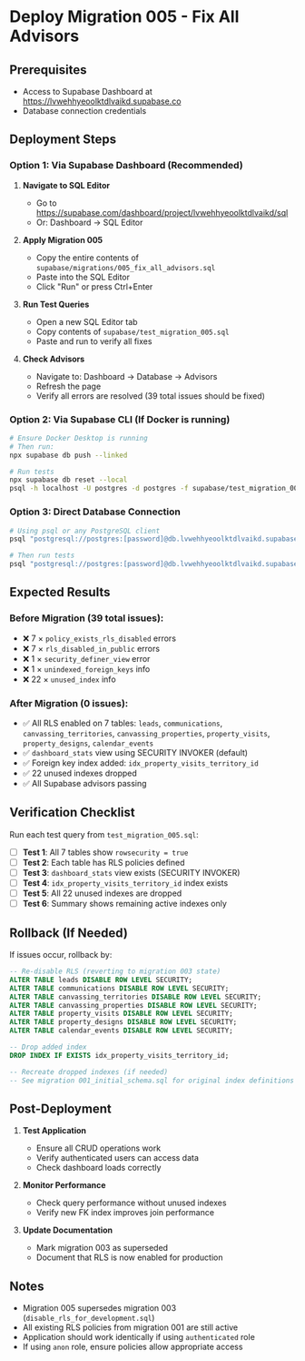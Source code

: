 # Deploy Migration 005 - Fix All Advisors

## Prerequisites
- Access to Supabase Dashboard at https://lvwehhyeoolktdlvaikd.supabase.co
- Database connection credentials

## Deployment Steps

### Option 1: Via Supabase Dashboard (Recommended)

1. **Navigate to SQL Editor**
   - Go to https://supabase.com/dashboard/project/lvwehhyeoolktdlvaikd/sql
   - Or: Dashboard → SQL Editor

2. **Apply Migration 005**
   - Copy the entire contents of `supabase/migrations/005_fix_all_advisors.sql`
   - Paste into the SQL Editor
   - Click "Run" or press Ctrl+Enter

3. **Run Test Queries**
   - Open a new SQL Editor tab
   - Copy contents of `supabase/test_migration_005.sql`
   - Paste and run to verify all fixes

4. **Check Advisors**
   - Navigate to: Dashboard → Database → Advisors
   - Refresh the page
   - Verify all errors are resolved (39 total issues should be fixed)

### Option 2: Via Supabase CLI (If Docker is running)

```bash
# Ensure Docker Desktop is running
# Then run:
npx supabase db push --linked

# Run tests
npx supabase db reset --local
psql -h localhost -U postgres -d postgres -f supabase/test_migration_005.sql
```

### Option 3: Direct Database Connection

```bash
# Using psql or any PostgreSQL client
psql "postgresql://postgres:[password]@db.lvwehhyeoolktdlvaikd.supabase.co:5432/postgres" -f supabase/migrations/005_fix_all_advisors.sql

# Then run tests
psql "postgresql://postgres:[password]@db.lvwehhyeoolktdlvaikd.supabase.co:5432/postgres" -f supabase/test_migration_005.sql
```

## Expected Results

### Before Migration (39 total issues):
- ❌ 7 × `policy_exists_rls_disabled` errors
- ❌ 7 × `rls_disabled_in_public` errors
- ❌ 1 × `security_definer_view` error
- ❌ 1 × `unindexed_foreign_keys` info
- ❌ 22 × `unused_index` info

### After Migration (0 issues):
- ✅ All RLS enabled on 7 tables: `leads`, `communications`, `canvassing_territories`, `canvassing_properties`, `property_visits`, `property_designs`, `calendar_events`
- ✅ `dashboard_stats` view using SECURITY INVOKER (default)
- ✅ Foreign key index added: `idx_property_visits_territory_id`
- ✅ 22 unused indexes dropped
- ✅ All Supabase advisors passing

## Verification Checklist

Run each test query from `test_migration_005.sql`:

- [ ] **Test 1**: All 7 tables show `rowsecurity = true`
- [ ] **Test 2**: Each table has RLS policies defined
- [ ] **Test 3**: `dashboard_stats` view exists (SECURITY INVOKER)
- [ ] **Test 4**: `idx_property_visits_territory_id` index exists
- [ ] **Test 5**: All 22 unused indexes are dropped
- [ ] **Test 6**: Summary shows remaining active indexes only

## Rollback (If Needed)

If issues occur, rollback by:

```sql
-- Re-disable RLS (reverting to migration 003 state)
ALTER TABLE leads DISABLE ROW LEVEL SECURITY;
ALTER TABLE communications DISABLE ROW LEVEL SECURITY;
ALTER TABLE canvassing_territories DISABLE ROW LEVEL SECURITY;
ALTER TABLE canvassing_properties DISABLE ROW LEVEL SECURITY;
ALTER TABLE property_visits DISABLE ROW LEVEL SECURITY;
ALTER TABLE property_designs DISABLE ROW LEVEL SECURITY;
ALTER TABLE calendar_events DISABLE ROW LEVEL SECURITY;

-- Drop added index
DROP INDEX IF EXISTS idx_property_visits_territory_id;

-- Recreate dropped indexes (if needed)
-- See migration 001_initial_schema.sql for original index definitions
```

## Post-Deployment

1. **Test Application**
   - Ensure all CRUD operations work
   - Verify authenticated users can access data
   - Check dashboard loads correctly

2. **Monitor Performance**
   - Check query performance without unused indexes
   - Verify new FK index improves join performance

3. **Update Documentation**
   - Mark migration 003 as superseded
   - Document that RLS is now enabled for production

## Notes

- Migration 005 supersedes migration 003 (`disable_rls_for_development.sql`)
- All existing RLS policies from migration 001 are still active
- Application should work identically if using `authenticated` role
- If using `anon` role, ensure policies allow appropriate access
